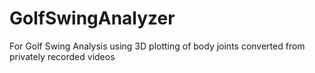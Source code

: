 # GolfSwingAnalyzer
For Golf Swing Analysis using 3D plotting of body joints converted from privately recorded videos
